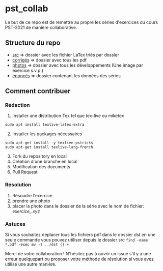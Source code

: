 # pst_collab
Le but de ce repo est de remettre au propre les séries d'exercices du cours PST-2021 de manière collaborative.


## Structure du repo

* [src](./src) => dossier avec les fichier LaTex triés par dossier
* [corrigés](./dst) => dossier avec tous les pdf
* [photos](./photos) => dossier avec tous les développements (Une image par exercice s.v.p.)
* [énoncés](./data) => dossier contenant les données des séries

## Comment contribuer

### Rédaction
1. Installer une distribution Tex tel que tex-live ou miketex 
  ```
  sudo apt install texlive-latex-extra
  ```
2. Installer les packages nécessaires 
  ```
  sudo apt-get install -y texlive-pstricks
  sudo apt-get install texlive-lang-french 
  ```
3. Fork du repository en local
4. Création d'une branche en local
5. Modification des documents
6. Pull Request

### Résolution
1. Résoudre l'exercice 
2. prendre une photo
3. placer la photo dans le dossier de la série avec le nom de fichier: *exercice<noExercice>_<prenom>.xyz*
  
  
### Astuces
  Si vous souhaitez déplacer tous les fichiers pdf dans le dossier dst en une seule commande vous pouvez utiliser depuis le dossier src `find -name *.pdf -exec mv -t ../dst {} + `


Merci de votre collaboration ! N'hésitez pas à ouvrir un issue s'il y a une erreur quelquepart ou proposer votre méthode de résolution si vous avez utilisé une autre manière.
